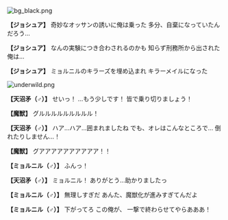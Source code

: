 
![bg_black.png](../images/backgrounds/bg_black.png)

**【ジョシュア】**
奇妙なオッサンの誘いに俺は乗った
多分、自棄になっていたんだろう…

**【ジョシュア】**
なんの実験につき合わされるのかも
知らず刑務所から出された俺は…

**【ジョシュア】**
ミョルニルのキラーズを埋め込まれ
キラーメイルになった

![underwild.png](../images/backgrounds/underwild.png)

**【天沼矛（♂）】**
せいっ！
…もう少しです！
皆で乗り切りましょう！

**【魔獣】**
グルルルルルルルルル！

**【天沼矛（♂）】**
ハア…ハア…囲まれましたね
でも、オレはこんなところで…
倒れたりしません…！

**【魔獣】**
グアアアアアアアアアア！！

**【ミョルニル（♂）】**
ふんっ！

**【天沼矛（♂）】**
ミョルニル！
ありがとう…助かりましたっ

**【ミョルニル（♂）】**
無理しすぎだ
あんた、魔獣化が進みすぎてんだよ

**【ミョルニル（♂）】**
下がってろ
この俺が、
一撃で終わらせてやらあああ！
